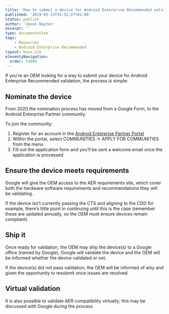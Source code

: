 ```yaml
---
title: 'How to submit a device for Android Enterprise Recommended validation'
published: '2019-05-13T15:52:27+01:00'
status: publish
author: 'Jason Bayton'
excerpt: ''
type: documentation
tags: 
    - Resources
    - Android Enterprise Recommended
layout: base.njk
eleventyNavigation:
  order: 33000
---
```

If you’re an OEM looking for a way to submit your device for Android Enterprise Recommended validation, the process is simple:

## Nominate the device

From 2020 the nomination process has moved from a Google Form, to the Android Enterprise Partner community.

To join the community:

1. Register for an account in the [Android Enterprise Partner Portal](https://www.androidenterprise.dev/s)
2. Within the portal, select COMMUNITIES -&gt; APPLY FOR COMMUNITIES from the menu
3. Fill out the application form and you’ll be sent a welcome email once the application is processed

## Ensure the device meets requirements

Google will give the OEM access to the AER requirements site, which cover both the hardware software requirements and recommendations they will be validating.

If the device isn’t currently passing the CTS and aligning to the CDD for example, there’s little point in continuing until this is the case (remember these are updated annually, so the OEM must ensure devices remain compliant).

## Ship it

Once ready for validation, the OEM may ship the device(s) to a Google office (named by Google). Google will validate the device and the OEM will be informed whether the device validated or not.

If the device(s) did not pass validation, the OEM will be informed of why and given the opportunity to resubmit once issues are resolved.

## Virtual validation

It is also possible to validate AER compatibility virtually; this may be discussed with Google during the process